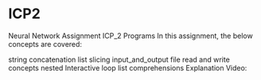 # ICP2
Neural Network Assignment ICP_2 Programs In this assignment, the below concepts are covered:

string concatenation
list slicing
input_and_output file read and write concepts
nested Interactive loop
list comprehensions
Explanation Video:

